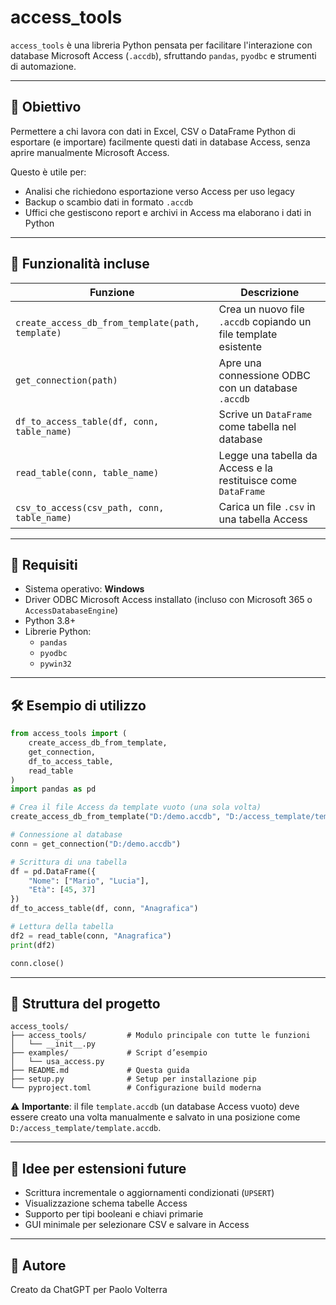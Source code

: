 # access_tools

`access_tools` è una libreria Python pensata per facilitare l'interazione con database Microsoft Access (`.accdb`), sfruttando `pandas`, `pyodbc` e strumenti di automazione.

---

## 🎯 Obiettivo

Permettere a chi lavora con dati in Excel, CSV o DataFrame Python di esportare (e importare) facilmente questi dati in database Access, senza aprire manualmente Microsoft Access.

Questo è utile per:
- Analisi che richiedono esportazione verso Access per uso legacy
- Backup o scambio dati in formato `.accdb`
- Uffici che gestiscono report e archivi in Access ma elaborano i dati in Python

---

## 🚀 Funzionalità incluse

| Funzione | Descrizione |
|---------|-------------|
| `create_access_db_from_template(path, template)` | Crea un nuovo file `.accdb` copiando un file template esistente |
| `get_connection(path)` | Apre una connessione ODBC con un database `.accdb` |
| `df_to_access_table(df, conn, table_name)` | Scrive un `DataFrame` come tabella nel database |
| `read_table(conn, table_name)` | Legge una tabella da Access e la restituisce come `DataFrame` |
| `csv_to_access(csv_path, conn, table_name)` | Carica un file `.csv` in una tabella Access |

---

## 🧱 Requisiti

- Sistema operativo: **Windows**
- Driver ODBC Microsoft Access installato (incluso con Microsoft 365 o `AccessDatabaseEngine`)
- Python 3.8+
- Librerie Python:
  - `pandas`
  - `pyodbc`
  - `pywin32`

---

## 🛠️ Esempio di utilizzo

```python
from access_tools import (
    create_access_db_from_template,
    get_connection,
    df_to_access_table,
    read_table
)
import pandas as pd

# Crea il file Access da template vuoto (una sola volta)
create_access_db_from_template("D:/demo.accdb", "D:/access_template/template.accdb")

# Connessione al database
conn = get_connection("D:/demo.accdb")

# Scrittura di una tabella
df = pd.DataFrame({
    "Nome": ["Mario", "Lucia"],
    "Età": [45, 37]
})
df_to_access_table(df, conn, "Anagrafica")

# Lettura della tabella
df2 = read_table(conn, "Anagrafica")
print(df2)

conn.close()
```

---

## 📁 Struttura del progetto

```
access_tools/
├── access_tools/         # Modulo principale con tutte le funzioni
│   └── __init__.py
├── examples/             # Script d’esempio
│   └── usa_access.py
├── README.md             # Questa guida
├── setup.py              # Setup per installazione pip
└── pyproject.toml        # Configurazione build moderna
```

⚠️ **Importante**: il file `template.accdb` (un database Access vuoto) deve essere creato una volta manualmente e salvato in una posizione come `D:/access_template/template.accdb`.

---

## 🧩 Idee per estensioni future

- Scrittura incrementale o aggiornamenti condizionati (`UPSERT`)
- Visualizzazione schema tabelle Access
- Supporto per tipi booleani e chiavi primarie
- GUI minimale per selezionare CSV e salvare in Access

---

## 👤 Autore

Creato da ChatGPT per Paolo Volterra
